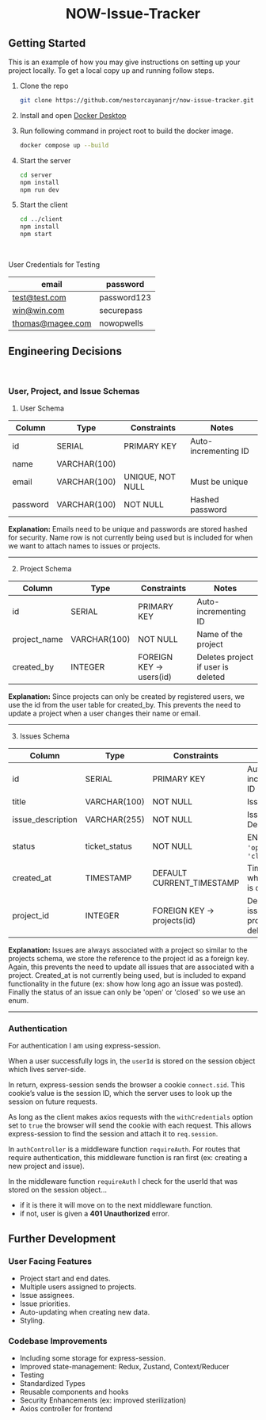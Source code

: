 <h1 align="center">NOW-Issue-Tracker</h3>

<!-- GETTING STARTED -->
## Getting Started

This is an example of how you may give instructions on setting up your project locally.
To get a local copy up and running follow steps.

1. Clone the repo
   ```sh
   git clone https://github.com/nestorcayananjr/now-issue-tracker.git
   ```
2. Install and open [Docker Desktop](https://www.docker.com/products/docker-desktop/) 

3. Run following command in project root to build the docker image.
   ```sh
   docker compose up --build
   ```

4. Start the server
   ```sh
   cd server
   npm install
   npm run dev
   ```

5. Start the client 
   ```sh
   cd ../client
   npm install
   npm start
   ```
<br>

User Credentials for Testing

| email   | password 
| -------- | ------------ |
| test@test.com       | password123       |
| win@win.com     | securepass |
| thomas@magee.com   | nowopwells |

<!-- Engineering Decisions -->
## Engineering Decisions
<br>

### User, Project, and Issue Schemas

1. User Schema

| Column   | Type         | Constraints      | Notes                |
| -------- | ------------ | ---------------- | -------------------- |
| id       | SERIAL       | PRIMARY KEY      | Auto-incrementing ID |
| name     | VARCHAR(100) |                  |                      |
| email    | VARCHAR(100) | UNIQUE, NOT NULL | Must be unique       |
| password | VARCHAR(100) | NOT NULL         | Hashed password      |

**Explanation:**
Emails need to be unique and passwords are stored hashed for security. Name row is not currently being used but is included for when we want to attach names to issues or projects.

---

2. Project Schema

| Column        | Type         | Constraints             | Notes                              |
| ------------- | ------------ | ----------------------- | ---------------------------------- |
| id            | SERIAL       | PRIMARY KEY             | Auto-incrementing ID               |
| project\_name | VARCHAR(100) | NOT NULL                | Name of the project                |
| created\_by   | INTEGER      | FOREIGN KEY → users(id) | Deletes project if user is deleted |

**Explanation:**
Since projects can only be created by registered users, we use the id from the user table for created_by. This prevents the need to update a project when a user changes their name or email.

---

3. Issues Schema

| Column             | Type           | Constraints                | Notes                               |
| ------------------ | -------------- | -------------------------- | ----------------------------------- |
| id                 | SERIAL         | PRIMARY KEY                | Auto-incrementing ID                |
| title              | VARCHAR(100)   | NOT NULL                   | Issue title                         |
| issue\_description | VARCHAR(255)   | NOT NULL                           |      Issue Description           |
| status             | ticket\_status | NOT NULL                   | ENUM: `'open'` or `'closed'`        |
| created\_at        | TIMESTAMP      | DEFAULT CURRENT\_TIMESTAMP | Timestamp when issue is created     |
| project\_id        | INTEGER        | FOREIGN KEY → projects(id) | Deletes issue if project is deleted |

**Explanation:**
Issues are always associated with a project so similar to the projects schema, we store the reference to the project id as a foreign key. Again, this prevents the need to update all issues that are associated with a project. Created_at is not currently being used, but is included to expand functionality in the future (ex: show how long ago an issue was posted). Finally the status of an issue can only be 'open' or 'closed' so we use an enum.

---

### Authentication

For authentication I am using express-session. 

When a user successfully logs in, the `userId` is stored on the session object which lives server-side. 

In return, express-session sends the browser a cookie `connect.sid`. This cookie’s value is the session ID, which the server uses to look up the session on future requests. 

As long as the client makes axios requests with the `withCredentials` option set to `true` the browser will send the cookie with each request. This allows express-session to find the session and attach it to `req.session`. 

In `authController` is a middleware function `requireAuth`. For routes that require authentication, this middleware function is ran first (ex: creating a new project and issue). 

In the middleware function `requireAuth` I check for the userId that was stored on the session object...
- if it is there it will move on to the next middleware function. 
- if not, user is given a **401 Unauthorized** error.

## Further Development

### User Facing Features
- Project start and end dates.
- Multiple users assigned to projects.
- Issue assignees.
- Issue priorities.
- Auto-updating when creating new data.
- Styling.

### Codebase Improvements
- Including some storage for express-session.
- Improved state-management: Redux, Zustand, Context/Reducer
- Testing
- Standardized Types
- Reusable components and hooks
- Security Enhancements (ex: improved sterilization)
- Axios controller for frontend